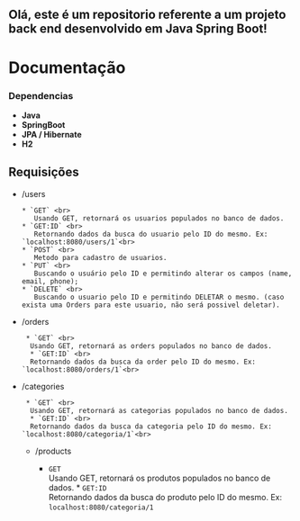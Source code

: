 <h2>Olá, este é um repositorio referente a um projeto back end desenvolvido em Java Spring Boot!</h2>

# Documentação

<h3>Dependencias</h3>

* **Java**
* **SpringBoot**
* **JPA / Hibernate**
* **H2**

## Requisições
 
  * /users <br>
  
        * `GET` <br>
           Usando GET, retornará os usuarios populados no banco de dados. 
        * `GET:ID` <br>
           Retornando dados da busca do usuario pelo ID do mesmo. Ex: `localhost:8080/users/1`<br>
        * `POST` <br>
           Metodo para cadastro de usuarios.
        * `PUT` <br>
           Buscando o usuário pelo ID e permitindo alterar os campos (name, email, phone);
        * `DELETE` <br>
           Buscando o usuario pelo ID e permitindo DELETAR o mesmo. (caso exista uma Orders para este usuario, não será possivel deletar).    
      
        
   * /orders <br>
  
          * `GET` <br>
           Usando GET, retornará as orders populados no banco de dados.
           * `GET:ID` <br>
           Retornando dados da busca da order pelo ID do mesmo. Ex: `localhost:8080/orders/1`<br>
           
   * /categories <br>
  
          * `GET` <br>
           Usando GET, retornará as categorias populados no banco de dados.
           * `GET:ID` <br>
           Retornando dados da busca da categoria pelo ID do mesmo. Ex: `localhost:8080/categoria/1`<br>
    
     * /products <br>
  
          * `GET` <br>
           Usando GET, retornará os produtos populados no banco de dados.
           * `GET:ID` <br>
           Retornando dados da busca do produto pelo ID do mesmo. Ex: `localhost:8080/categoria/1`<br>
   
           
  
     
   
      
  
  
